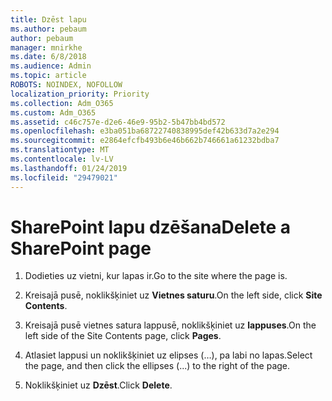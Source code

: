 ```yaml
---
title: Dzēst lapu
ms.author: pebaum
author: pebaum
manager: mnirkhe
ms.date: 6/8/2018
ms.audience: Admin
ms.topic: article
ROBOTS: NOINDEX, NOFOLLOW
localization_priority: Priority
ms.collection: Adm_O365
ms.custom: Adm_O365
ms.assetid: c46c757e-d2e6-46e9-95b2-5b47bb4bd572
ms.openlocfilehash: e3ba051ba68722740838995def42b633d7a2e294
ms.sourcegitcommit: e2864efcfb493b6e46b662b746661a61232bdba7
ms.translationtype: MT
ms.contentlocale: lv-LV
ms.lasthandoff: 01/24/2019
ms.locfileid: "29479021"
---
```

# <a name="delete-a-sharepoint-page"></a><span data-ttu-id="b0fc4-102">SharePoint lapu dzēšana</span><span class="sxs-lookup"><span data-stu-id="b0fc4-102">Delete a SharePoint page</span></span>

1. <span data-ttu-id="b0fc4-103">Dodieties uz vietni, kur lapas ir.</span><span class="sxs-lookup"><span data-stu-id="b0fc4-103">Go to the site where the page is.</span></span>
    
2. <span data-ttu-id="b0fc4-104">Kreisajā pusē, noklikšķiniet uz **Vietnes saturu**.</span><span class="sxs-lookup"><span data-stu-id="b0fc4-104">On the left side, click **Site Contents**.</span></span>
    
3. <span data-ttu-id="b0fc4-105">Kreisajā pusē vietnes satura lappusē, noklikšķiniet uz **lappuses**.</span><span class="sxs-lookup"><span data-stu-id="b0fc4-105">On the left side of the Site Contents page, click **Pages**.</span></span>
    
4. <span data-ttu-id="b0fc4-106">Atlasiet lappusi un noklikšķiniet uz elipses (…), pa labi no lapas.</span><span class="sxs-lookup"><span data-stu-id="b0fc4-106">Select the page, and then click the ellipses (...) to the right of the page.</span></span>
    
5. <span data-ttu-id="b0fc4-107">Noklikšķiniet uz **Dzēst**.</span><span class="sxs-lookup"><span data-stu-id="b0fc4-107">Click **Delete**.</span></span>
    

